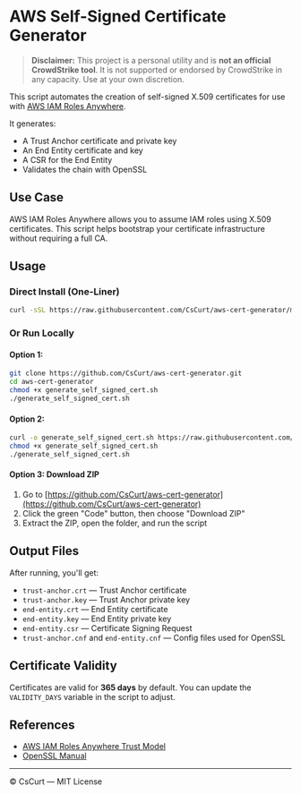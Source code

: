 # AWS Self-Signed Certificate Generator

> **Disclaimer:** This project is a personal utility and is **not an official CrowdStrike tool**. It is not supported or endorsed by CrowdStrike in any capacity. Use at your own discretion.

This script automates the creation of self-signed X.509 certificates for use with [AWS IAM Roles Anywhere](https://docs.aws.amazon.com/rolesanywhere/latest/userguide/introduction.html).

It generates:
- A Trust Anchor certificate and private key
- An End Entity certificate and key
- A CSR for the End Entity
- Validates the chain with OpenSSL

## Use Case

AWS IAM Roles Anywhere allows you to assume IAM roles using X.509 certificates. This script helps bootstrap your certificate infrastructure without requiring a full CA.

## Usage

### Direct Install (One-Liner)

```bash
curl -sSL https://raw.githubusercontent.com/CsCurt/aws-cert-generator/main/generate_self_signed_cert.sh | bash
```

### Or Run Locally
#### Option 1:
```bash
git clone https://github.com/CsCurt/aws-cert-generator.git
cd aws-cert-generator
chmod +x generate_self_signed_cert.sh
./generate_self_signed_cert.sh
```
#### Option 2:

```bash
curl -o generate_self_signed_cert.sh https://raw.githubusercontent.com/CsCurt/aws-cert-generator/main/generate_self_signed_cert.sh
chmod +x generate_self_signed_cert.sh
./generate_self_signed_cert.sh
```
#### Option 3: Download ZIP

1. Go to [https://github.com/CsCurt/aws-cert-generator](https://github.com/CsCurt/aws-cert-generator)
2. Click the green "Code" button, then choose "Download ZIP"
3. Extract the ZIP, open the folder, and run the script


## Output Files

After running, you'll get:

- `trust-anchor.crt` — Trust Anchor certificate
- `trust-anchor.key` — Trust Anchor private key
- `end-entity.crt` — End Entity certificate
- `end-entity.key` — End Entity private key
- `end-entity.csr` — Certificate Signing Request
- `trust-anchor.cnf` and `end-entity.cnf` — Config files used for OpenSSL

## Certificate Validity

Certificates are valid for **365 days** by default. You can update the `VALIDITY_DAYS` variable in the script to adjust.

## References

- [AWS IAM Roles Anywhere Trust Model](https://docs.aws.amazon.com/rolesanywhere/latest/userguide/trust-model.html)
- [OpenSSL Manual](https://www.openssl.org/docs/)

---

© CsCurt — MIT License
